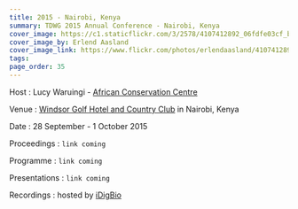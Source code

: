 ```yaml
---
title: 2015 - Nairobi, Kenya
summary: TDWG 2015 Annual Conference - Nairobi, Kenya
cover_image: https://c1.staticflickr.com/3/2578/4107412892_06fdfe03cf_b.jpg
cover_image_by: Erlend Aasland
cover_image_link: https://www.flickr.com/photos/erlendaasland/4107412892
tags: 
page_order: 35
---
```


Host
: Lucy Waruingi - [African Conservation Centre](http://www.accafrica.org/)

Venue
: [Windsor Golf Hotel and Country Club](http://www.windsorgolfresort.com/) in Nairobi, Kenya

Date
: 28 September - 1 October 2015

Proceedings
: `link coming`

Programme
: `link coming`

Presentations
: `link coming`

Recordings
: hosted by [iDigBio](https://www.idigbio.org/wiki/index.php/TDWG_2015_Annual_Conference)

